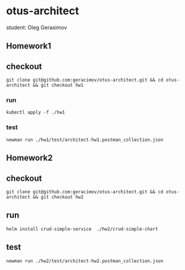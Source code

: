 # otus-architect
student: Oleg Gerasimov

## Homework1
## checkout
`git clone git@github.com:geracimov/otus-architect.git && cd otus-architect && git checkout hw1`
### run
`kubectl apply -f ./hw1` 
### test
`newman run ./hw1/test/architect-hw1.postman_collection.json`

## Homework2
## checkout
`git clone git@github.com:geracimov/otus-architect.git && cd otus-architect && git checkout hw2`
## run
`helm install crud-simple-service  ./hw2/crud-simple-chart` 
## test
`newman run ./hw2/test/architect-hw2.postman_collection.json` 